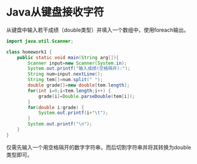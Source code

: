 # Java从键盘接收字符

从键盘中输入若干成绩（double类型）并填入一个数组中，使用foreach输出。

```java
import java.util.Scanner;

class homework1 {
	public static void main(String arg[]){
		Scanner input=new Scanner(System.in);
		System.out.printf("输入成绩(空格隔开):");
		String num=input.nextLine();
		String tem[]=num.split(" ");
		double grade[]=new double[tem.length];
		for(int i=0;i<tem.length;i++) {
			grade[i]=Double.parseDouble(tem[i]);
		}
		for(double i:grade) {
			System.out.printf(i+"\t");
		}
		System.out.printf("\n");
	}
}
```

仅需先输入一个用空格隔开的数字字符串，而后切割字符串并将其转换为double类型即可。